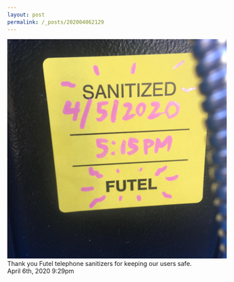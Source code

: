 ```yaml
---
layout: post
permalink: /_posts/202004062129
---
```


<img src="/images/blog/614710675762282496.jpg"/>
<div class="caption">Thank you Futel telephone sanitizers for keeping our users safe.<br/>

 </div>

<div id="footer">
<span id="timestamp"> April 6th, 2020 9:29pm </span>
</div>
